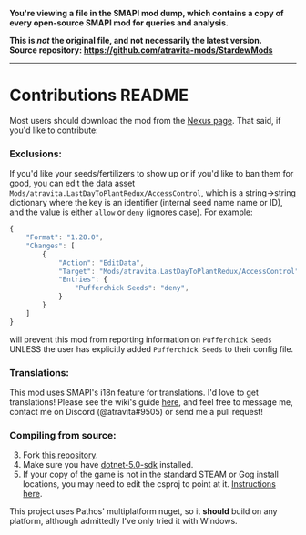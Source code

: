 **You're viewing a file in the SMAPI mod dump, which contains a copy of every open-source SMAPI mod
for queries and analysis.**

**This is _not_ the original file, and not necessarily the latest version.**  
**Source repository: https://github.com/atravita-mods/StardewMods**

----

Contributions README
====================================

Most users should download the mod from the [Nexus page](https://www.nexusmods.com/stardewvalley/mods/15004). That said, if you'd like to contribute:

### Exclusions:

If you'd like your seeds/fertilizers to show up or if you'd like to ban them for good, you can edit the data asset `Mods/atravita.LastDayToPlantRedux/AccessControl`, which is a string->string dictionary where the key is an identifier (internal seed name name or ID), and the value is either `allow` or `deny` (ignores case). For example:


```js
{
    "Format": "1.28.0",
    "Changes": [
        {
            "Action": "EditData",
            "Target": "Mods/atravita.LastDayToPlantRedux/AccessControl",
            "Entries": {
                "Pufferchick Seeds": "deny",
            }
        }
    ]
}
```

will prevent this mod from reporting information on `Pufferchick Seeds` UNLESS the user has explicitly added `Pufferchick Seeds` to their config file.

### Translations:

This mod uses SMAPI's i18n feature for translations. I'd love to get translations! Please see the wiki's guide [here](https://stardewvalleywiki.com/Modding:Translations), and feel free to message me, contact me on Discord (@atravita#9505) or send me a pull request!

### Compiling from source:

3. Fork [this repository](https://github.com/atravita-mods/StardewMods).
4. Make sure you have [dotnet-5.0-sdk](https://dotnet.microsoft.com/en-us/download/dotnet/5.0) installed.
5. If your copy of the game is not in the standard STEAM or Gog install locations, you may need to edit the csproj to point at it. [Instructions here](https://github.com/Pathoschild/SMAPI/blob/develop/docs/technical/mod-package.md#available-properties).

This project uses Pathos' multiplatform nuget, so it **should** build on any platform, although admittedly I've only tried it with Windows.